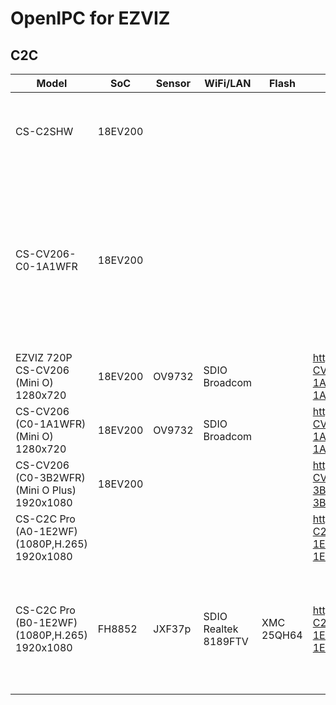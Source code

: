 # OpenIPC for EZVIZ



## C2C
| Model | SoC | Sensor | WiFi/LAN | Flash | Firmware | Additional |
| --- | --- | --- | --- | --- | --- | --- | 
| CS-C2SHW | 18EV200 |  |  |  |  | ![CS-C2SHW](https://user-images.githubusercontent.com/1933140/232224589-fe92dded-2700-4313-a5e7-679c10df3c95.jpg) ![CS-C2SHW-A](https://user-images.githubusercontent.com/1933140/232224604-d0e36106-6ce6-4ab2-995b-1fd78714adce.jpg) ![CS-C2SHW-B](https://user-images.githubusercontent.com/1933140/232224620-225d438a-b456-4a14-a89a-589c602fb7b6.jpg) | 
| CS-CV206-C0-1A1WFR | 18EV200 |  |  |  |  | ![CS-CV206-C0-1A1WFR](https://user-images.githubusercontent.com/1933140/232224646-e476400f-e293-4cea-94f5-bd1792488858.jpg) ![CS-CV206-C0-1A1WFR-A](https://user-images.githubusercontent.com/1933140/232224661-2238ae36-5034-4f12-a1f2-106ea37220cc.jpg) ![CS-CV206-C0-1A1WFR-B](https://user-images.githubusercontent.com/1933140/232224676-544570c7-b1f2-48be-be0b-9a8d6cbb9e71.jpg) | 
| EZVIZ 720P CS-CV206 (Mini O) 1280x720 | 18EV200 | OV9732 | SDIO Broadcom |  |  http://usdownload.ezvizlife.com/device/CS-CV206-C0-1A1WFR/2.0/CS-CV206-C0-1A1WFR.dav From GH [CS-CV206-C0-1A1WFR.zip](https://github.com/FlyRouter/device-ezviz/files/11226434/CS-CV206-C0-1A1WFR.zip)  | ![EZVIZ720P](https://user-images.githubusercontent.com/1933140/231879932-02bcdb45-6ba5-4de1-b10c-3b10cb60ff4d.jpg) |
| CS-CV206 (C0-1A1WFR) (Mini O) 1280x720 | 18EV200 | OV9732 | SDIO Broadcom |  | http://usdownload.ezvizlife.com/device/CS-CV206-C0-1A1WFR/2.0/CS-CV206-C0-1A1WFR.dav From GH [CS-CV206-C0-1A1WFR.zip](https://github.com/FlyRouter/device-ezviz/files/11226434/CS-CV206-C0-1A1WFR.zip) | ![C0-1A1WFR](https://user-images.githubusercontent.com/1933140/231878722-e57344a8-912d-4779-aadd-545332c6b0d6.jpg) |
| CS-CV206 (C0-3B2WFR) (Mini O Plus) 1920x1080 | 18EV200 |  |  |  | http://usdownload.ezvizlife.com/device/CS-CV206-C0-3B2WFR/2.0/CS-CV206-C0-3B2WFR.dav  From GH [CS-CV206-C0-3B2WFR.zip](https://github.com/FlyRouter/device-ezviz/files/11226315/CS-CV206-C0-3B2WFR.zip) | ![C0-3B2WFR](https://user-images.githubusercontent.com/1933140/231879367-918625e2-bf22-4bb0-b554-d2b437ae2ceb.jpg) |
| CS-C2C Pro (A0-1E2WF) (1080P,H.265) 1920x1080 |  |  |  |  | http://usdownload.ezvizlife.com/device/CS-C2C-A0-1E2WF/2.0/CS-C2C-A0-1E2WF.dav From GH [CS-C2C-A0-1E2WF.zip](https://github.com/FlyRouter/device-ezviz/files/11226655/CS-C2C-A0-1E2WF.zip) | |
| CS-C2C Pro (B0-1E2WF) (1080P,H.265) 1920x1080 | FH8852 | JXF37p | SDIO Realtek 8189FTV | XMC 25QH64 | http://usdownload.ezvizlife.com/device/CS-C2C-B0-1E2WF/2.0/CS-C2C-B0-1E2WF.dav From GH [CS-C2C-B0-1E2WF.zip](https://github.com/FlyRouter/device-ezviz/files/11226454/CS-C2C-B0-1E2WF.zip) | SoC marked as HK-2018-11 ![B0-1E2WF](https://user-images.githubusercontent.com/1933140/231880531-702d4670-368b-47da-b06f-869d36620480.jpg) ![B0-1E2WF-A](https://user-images.githubusercontent.com/1933140/231883894-38490cbd-d140-4e97-8935-6066c195b8c0.jpg) ![B0-1E2WF-B](https://user-images.githubusercontent.com/1933140/231883914-a804db58-af17-48dc-a876-dc5aa26b8dd1.jpg) |












